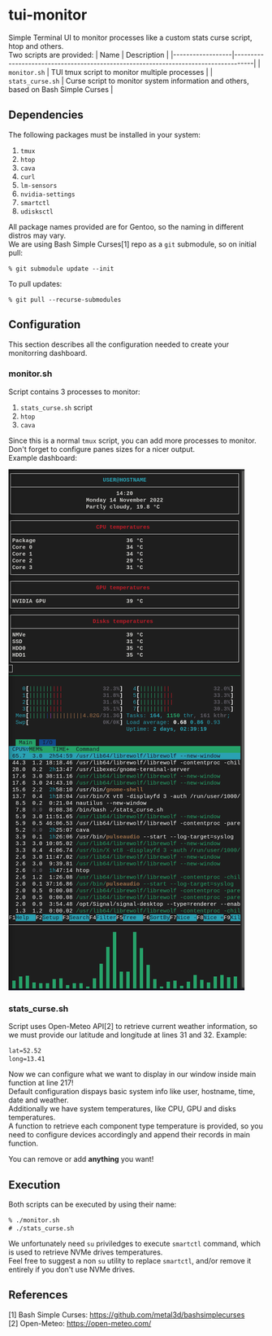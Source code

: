 # tui-monitor
Simple Terminal UI to monitor processes like a custom stats curse script, htop and others.<br>
Two scripts are provided:
| Name             | Description                                                                        |
|------------------|------------------------------------------------------------------------------------|
| `monitor.sh`     | TUI tmux script to monitor multiple processes                                      |
| `stats_curse.sh` | Curse script to monitor system information and others, based on Bash Simple Curses |

## Dependencies
The following packages must be installed in your system:
1. `tmux`
2. `htop`
3. `cava`
4. `curl`
5. `lm-sensors`
6. `nvidia-settings`
7. `smartctl`
8. `udisksctl`

All package names provided are for Gentoo, so the naming in different distros may vary.<br>
We are using Bash Simple Curses[1] repo as a `git` submodule, so on initial pull:
```
% git submodule update --init
```
To pull updates:
```
% git pull --recurse-submodules
```

## Configuration
This section describes all the configuration needed to create your monitorring dashboard.

### monitor.sh
Script contains 3 processes to monitor:
1. `stats_curse.sh` script
2. `htop`
3. `cava`

Since this is a normal `tmux` script, you can add more processes to monitor.<br>
Don't forget to configure panes sizes for a nicer output.<br>
Example dashboard:

![Screenshot](https://github.com/aggstam/tui-monitor/blob/main/screenshot.png)

### stats_curse.sh
Script uses Open-Meteo API[2] to retrieve current weather information, so we must provide our latitude and longitude at lines 31 and 32.
Example:
```
lat=52.52
long=13.41
```

Now we can configure what we want to display in our window inside main function at line 217!<br>
Default configuration dispays basic system info like user, hostname, time, date and weather.<br>
Additionally we have system temperatures, like CPU, GPU and disks temperatures.<br>
A function to retrieve each component type temperature is provided, so you need to configure devices accordingly and append their records in main function.<br>

You can remove or add **anything** you want!

## Execution
Both scripts can be executed by using their name:
```
% ./monitor.sh
# ./stats_curse.sh
```
We unfortunately need `su` priviledges to execute `smartctl` command, which is used to retrieve NVMe drives temperatures.<br>
Feel free to suggest a non `su` utility to replace `smartctl`, and/or remove it entirely if you don't use NVMe drives.

## References
[1] Bash Simple Curses: https://github.com/metal3d/bashsimplecurses<br>
[2] Open-Meteo: https://open-meteo.com/

